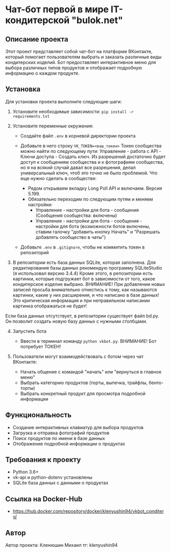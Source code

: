# Чат-бот первой в мире IT-кондитерской "bulok.net"

## Описание проекта

Этот проект представляет собой чат-бот на платформе ВКонтакте, который помогает пользователям выбрать и заказать различные виды кондитерских изделий. Бот предоставляет интерактивное меню для выбора различных типов продуктов и отображает подробную информацию о каждом продукте.

## Установка

Для установки проекта выполните следующие шаги:

1. Установите необходимые зависимости:
`pip install -r requirements.txt`

2. Установите переменные окружения:
   - Создайте файл `.env` в корневой директории проекта
   - Добавьте в него строку `VK_TOKEN=<ваш_токен>`
     Токен сообщества можно найти по следующему пути:
     Управление - работа с API - Ключи доступа - Создать ключ.
     Из разрешений достаточно будет доступ к сообщениям сообщества и к фотографиям сообщества,
     но я на всякий случай давал все разрешения, делал универсальный ключ, чтоб это точно
     не было проблемой.
     Что еще нужно сделать в сообществе:
     - Рядом открываем вкладку Long Poll API и включаем. Версия 5.199.
     - Обязательно переходим по следующим путям и меняем настройки:
       - Управление - настройки для бота - сообщения (Сообщения сообщества: включены)
       - Управление - настройки для бота - сообщения - настройки для бота (возможности ботов включены,
       ставим галочку "добавить кнопку Начать" и "Разрешать добавлять сообщество в чаты")

   - Добавьте `.env` в `.gitignore`, чтобы не коммитить токен в репозиторий

3. В репозитории есть база данных SQLite, которая заполнена. 
Для редактирования базы данных рекомендую программу SQLiteStudio (я использовал версию 3.4.4)
Кроме этого, в репозитории есть картинки, которые подгружает бот в зависимости от того, какое кондитерское изделие выбрано.
ВНИМАНИЕ! При добавлении новых записей просьба внимательно отнестись к тому, как называются картинки, какие у них расширения, и что написано в базе данных! Это критическая информация и при неправильном написании картинка отображаться не будет!

Если база данных отсутствует, в репозитории существует файл bd.py. Он позволит создать новую базу данных с нужными столбцами. 

4. Запустить бота

   - Ввести в терминал команду `python vkbot.py`. ВНИМАНИЕ! Бот потребует ТОКЕН!

5. Пользователи могут взаимодействовать с ботом через чат ВКонтакте:
   - Начать общение с командой "начать" или "вернуться в главное меню"
   - Выбрать категорию продуктов (торты, выпечка, трайфлы, бенто-торты)
   - Выбрать конкретный продукт для просмотра подробной информации

## Функциональность

- Создание интерактивных клавиатур для выбора продуктов
- Загрузка и отправка фотографий продуктов
- Поиск продуктов по имени в базе данных
- Отображение подробной информации о продуктах

## Требования к проекту

- Python 3.6+
- vk-api и python-dotenv установлены
- SQLite база данных с данными о продуктах

## Ссылка на Docker-Hub
- https://hub.docker.com/repository/docker/klenyushin94/vkbot_conditery/

## Автор

Автор проекта: Кленюшин Михаил
тг: klenyushin94
